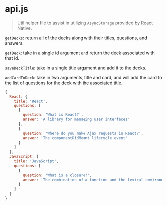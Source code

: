 # api.js

> Util helper file to assist in utilizing `AsyncStorage` provided by React Native.

`getDecks`: return all of the decks along with their titles, questions, and answers.

`getDeck`: take in a single id argument and return the deck associated with that id.

`saveDeckTitle`: take in a single title argument and add it to the decks.

`addCardToDeck`: take in two arguments, title and card, and will add the card to the list of questions for the deck with the associated title.


```javascript
{
  React: {
    title: 'React',
    questions: [
      {
        question: 'What is React?',
        answer: 'A library for managing user interfaces'
      },
      {
        question: 'Where do you make Ajax requests in React?',
        answer: 'The componentDidMount lifecycle event'
      }
    ]
  },
  JavaScript: {
    title: 'JavaScript',
    questions: [
      {
        question: 'What is a closure?',
        answer: 'The combination of a function and the lexical environment within which that function was declared.'
      }
    ]
  }
}
```